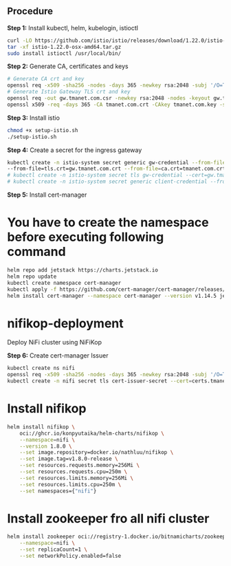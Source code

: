 ## Procedure
**Step 1:** Install kubectl, helm, kubelogin, istioctl
```bash
curl -LO https://github.com/istio/istio/releases/download/1.22.0/istio-1.22.0-osx-amd64.tar.gz
tar -xf istio-1.22.0-osx-amd64.tar.gz
sudo install istioctl /usr/local/bin/
``` 

**Step 2:** Generate CA, certificates and keys  
```bash
# Generate CA crt and key
openssl req -x509 -sha256 -nodes -days 365 -newkey rsa:2048 -subj '/O=TMA Inc./CN=tmanet.com' -keyout tmanet.com.key -out tmanet.com.crt
# Generate Istio Gateway TLS crt and key
openssl req -out gw.tmanet.com.csr -newkey rsa:2048 -nodes -keyout gw.tmanet.com.key -subj "/CN=*.tmanet.com/O=DC"
openssl x509 -req -days 365 -CA tmanet.com.crt -CAkey tmanet.com.key -set_serial 0 -in gw.tmanet.com.csr -out gw.tmanet.com.crt
```

**Step 3:** Install istio
```bash
chmod +x setup-istio.sh
./setup-istio.sh
```

**Step 4:** Create a secret for the ingress gateway  
```bash
kubectl create -n istio-system secret generic gw-credential --from-file=tls.key=gw.tmanet.com.key \
--from-file=tls.crt=gw.tmanet.com.crt --from-file=ca.crt=tmanet.com.crt
# kubectl create -n istio-system secret tls gw-credential --cert=gw.tmanet.com.crt --key=gw.tmanet.com.key --cacert=tmanet.com.crt # Another way to create k8s secret for TLS
# kubectl create -n istio-system secret generic client-credential --from-file=tls.key=client.gateway.key --from-file=tls.crt=client.gateway.crt --from-file=ca.crt=tmanet.com.crt # Use this command for mTLS
```

**Step 5:** Install cert-manager
# You have to create the namespace before executing following command
```bash
helm repo add jetstack https://charts.jetstack.io
helm repo update
kubectl create namespace cert-manager
kubectl apply -f https://github.com/cert-manager/cert-manager/releases/download/v1.14.5/cert-manager.crds.yaml
helm install cert-manager --namespace cert-manager --version v1.14.5 jetstack/cert-manager
```

# nifikop-deployment
Deploy NiFi cluster using NiFiKop


**Step 6:** Create cert-manager Issuer
```bash
kubectl create ns nifi
openssl req -x509 -sha256 -nodes -days 365 -newkey rsa:2048 -subj '/O=TMA Inc./CN=certs.tmanet.com' -keyout certs.tmanet.com.key -out certs.tmanet.com.crt
kubectl create -n nifi secret tls cert-issuer-secret --cert=certs.tmanet.com.crt --key=certs.tmanet.com.key
```



# Install nifikop
```bash
helm install nifikop \
    oci://ghcr.io/konpyutaika/helm-charts/nifikop \
    --namespace=nifi \
    --version 1.8.0 \
    --set image.repository=docker.io/nathluu/nifikop \
    --set image.tag=v1.8.0-release \
    --set resources.requests.memory=256Mi \
    --set resources.requests.cpu=250m \
    --set resources.limits.memory=256Mi \
    --set resources.limits.cpu=250m \
    --set namespaces={"nifi"}
```

# Install zookeeper fro all nifi cluster
```bash
helm install zookeeper oci://registry-1.docker.io/bitnamicharts/zookeeper \
	--namespace=nifi \
	--set replicaCount=1 \
	--set networkPolicy.enabled=false
```



